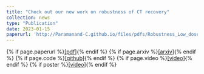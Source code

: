 ```yaml
---
title: "Check out our new work on robustness of CT recovery"
collection: news
type: "Publication"
date: 2023-01-15
paperurl: 'http://Paramanand-C.github.io/files/pdfs/Robustness_Low_dose_CT.pdf'
---
```


{% if page.paperurl %}<a href=" {{ page.paperurl }} ">[pdf]</a>{% endif %} {% if page.arxiv %}<a href=" {{ page.arxiv }} ">[arxiv]</a>{% endif %} {% if page.code %}<a href=" {{ page.code }} ">[github]</a>{% endif %} {% if page.video %}<a href=" {{ page.video }} ">[video]</a>{% endif %} {% if poster %}<a href=" {{ page.poster }} ">[video]</a>{% endif %}

